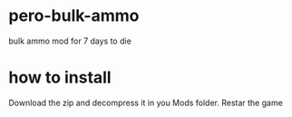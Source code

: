 # pero-bulk-ammo
bulk ammo mod for 7 days to die

# how to install
Download the zip and decompress it in you Mods folder. Restar the game
